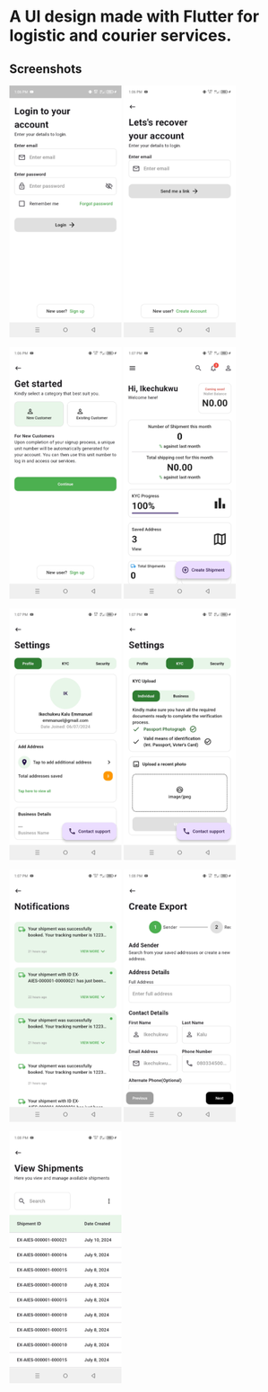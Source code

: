 # A UI design made with Flutter for logistic and courier services.

## Screenshots

<img src="https://github.com/austinevick/Delivery-app-ui/blob/main/screenshots/Screenshot_20240713-130637.jpg" width="200">  <img src="https://github.com/austinevick/Delivery-app-ui/blob/main/screenshots/Screenshot_20240713-130645.jpg" width="200">

<img src="https://github.com/austinevick/Delivery-app-ui/blob/main/screenshots/Screenshot_20240713-130653.jpg" width="200"> <img src="https://github.com/austinevick/Delivery-app-ui/blob/main/screenshots/Screenshot_20240713-130713.jpg" width="200">

<img src="https://github.com/austinevick/Delivery-app-ui/blob/main/screenshots/Screenshot_20240713-130727.jpg" width="200"> <img src="https://github.com/austinevick/Delivery-app-ui/blob/main/screenshots/Screenshot_20240713-130735.jpg" width="200">

<img src="https://github.com/austinevick/Delivery-app-ui/blob/main/screenshots/Screenshot_20240713-130747.jpg" width="200"> <img src="https://github.com/austinevick/Delivery-app-ui/blob/main/screenshots/Screenshot_20240713-130804.jpg" width="200">

<img src="https://github.com/austinevick/Delivery-app-ui/blob/main/screenshots/Screenshot_20240713-130821.jpg" width="200">



